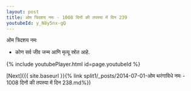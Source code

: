 ```yaml
---
layout: post
title: ओम त्रिदशय नमः - 1008 दिनों की तपस्या में दिन 239
youtubeId: y_N8y5nx-gQ
---
```

 
 
 ओम त्रिदशय नमः  
 
 -  कोण सर्व जीव जन्म आणि मृत्यू स्रोत आहे. 
 
  
 
  
 
 
 
 
 
 


{% include youtubePlayer.html id=page.youtubeId %}
 
[Next]({{ site.baseurl }}{% link  split1/_posts/2014-07-01-ओम थरंगाविधे नमः - 1008 दिनों की तपस्या में दिन 238.md%})
 
